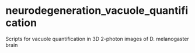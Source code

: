 # neurodegeneration_vacuole_quantification
Scripts for vacuole quantification in 3D 2-photon images of D. melanogaster brain 
